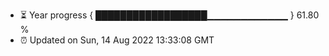 - ⏳ Year progress { ██████████████████▁▁▁▁▁▁▁▁▁▁▁▁ } 61.80 %
- ⏰ Updated on Sun, 14 Aug 2022 13:33:08 GMT

